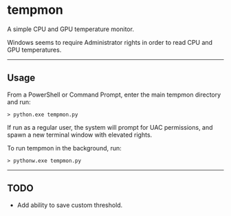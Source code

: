 # tempmon
A simple CPU and GPU temperature monitor.

Windows seems to require Administrator rights in order to read CPU and GPU temperatures.

 

---

## Usage


From a PowerShell or Command Prompt, enter the main tempmon directory and run:

```> python.exe tempmon.py```

If run as a regular user, the system will prompt for UAC permissions, and spawn a new terminal window with elevated rights. 

To run tempmon in the background, run:

```> pythonw.exe tempmon.py```

---

## TODO

- Add ability to save custom threshold.